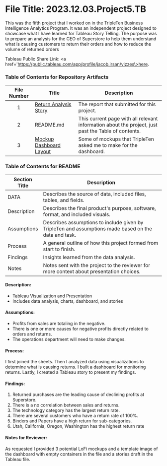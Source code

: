 # File Title: 2023.12.03.Project5.TB

This was the fifth project that I worked on in the TripleTen Business Intelligence Analytics Program. It was an independent project designed to showcase what I have learned for Tableau Story Telling. The purpose was to prepare an analysis for the CEO of Superstore to help them understand what is causing customers to return their orders and how to reduce the volume of returned orders

Tableau Public Share Link: <a href='https://public.tableau.com/app/profile/jacob.irsan/vizzes\><u>here</u>.</a> 

### Table of Contents for Repository Artifacts
| File Number | Title | Description |
| :-----------: | ----------- |----------- |
| 1 | [Return Analysis Story](https://github.com/jacobirsan/README.md/blob/3024a309483d3f99d5b541db9ececa72d3bc00e2/Superstore%20Return%20Analysis/Return%20Analysis%20Story.pdf) | The report that submitted for this project. |
| 2 | README.md | This current page with all relevant information about the project, just past the Table of contents. |
| 3 | [Mockup Dashboard Layout](https://github.com/jacobirsan/README.md/blob/3024a309483d3f99d5b541db9ececa72d3bc00e2/Superstore%20Return%20Analysis/mockup%20tableau.png) | Some of mockups that TripleTen asked me to make for the dashboard. |

### Table of Contents for README
| Section Title | Description |
| ----------- |----------- |
| DATA | Describes the source of data, included files, tables, and fields. |
| Description | Describes the final product's purpose, software, format, and included visuals. |
| Assumptions | Describes assumptions to include given by TripleTen and assumptions made based on the data and task. |
| Process | A general outline of how this project formed from start to finish. |
| Findings | Insights learned from the data analysis. |
| Notes | Notes sent with the project to the reviewer for more context about presentation choices. |


#### Description:
- Tableau Visualization and Presentation
- Includes data analysis, charts, dashboard, and stories

#### Assumptions:
- Profits from sales are totaling in the negative.	
- There is one or more causes for negative profits directly related to orders and returns.
- The operations department will need to make changes.

#### Process:
I first joined the sheets.
Then I analyzed data using visualizations to determine what is causing returns.
I built a dashboard for monitoring returns.
Lastly, I created a Tableau story to present my findings.

#### Findings:
1. Returned purchases are the leading cause of declining profits at Superstore.
2. There is a no correlation between sales and returns.
3. The technology category has the largest return rate.
4. There are several customers who have a return rate of 100%.
5. Binders and Papers have a high return for sub-categories.
6. Utah, California, Oregon, Washington has the highest return rate

#### Notes for Reviewer:
As requested I provided 3 potential LoFi mockups and a template image of the dashboard with empty containers in the file and a stories draft in the Tableau file.
